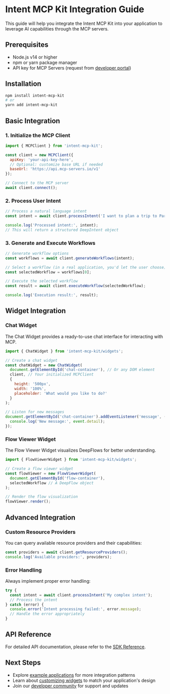 # Intent MCP Kit Integration Guide

This guide will help you integrate the Intent MCP Kit into your application to leverage AI capabilities through the MCP servers.

## Prerequisites

- Node.js v14 or higher
- npm or yarn package manager
- API key for MCP Servers (request from [developer portal](#))

## Installation

```bash
npm install intent-mcp-kit
# or
yarn add intent-mcp-kit
```

## Basic Integration

### 1. Initialize the MCP Client

```javascript
import { MCPClient } from 'intent-mcp-kit';

const client = new MCPClient({
  apiKey: 'your-api-key-here',
  // Optional: customize base URL if needed
  baseUrl: 'https://api.mcp-servers.io/v1'
});

// Connect to the MCP server
await client.connect();
```

### 2. Process User Intent

```javascript
// Process a natural language intent
const intent = await client.processIntent('I want to plan a trip to Paris for next week with a budget of $2000');

console.log('Processed intent:', intent);
// This will return a structured DeepIntent object
```

### 3. Generate and Execute Workflows

```javascript
// Generate workflow options
const workflows = await client.generateWorkflows(intent);

// Select a workflow (in a real application, you'd let the user choose)
const selectedWorkflow = workflows[0];

// Execute the selected workflow
const result = await client.executeWorkflow(selectedWorkflow);

console.log('Execution result:', result);
```

## Widget Integration

### Chat Widget

The Chat Widget provides a ready-to-use chat interface for interacting with MCP.

```javascript
import { ChatWidget } from 'intent-mcp-kit/widgets';

// Create a chat widget
const chatWidget = new ChatWidget(
  document.getElementById('chat-container'), // Or any DOM element
  client, // Your initialized MCPClient
  {
    height: '500px',
    width: '100%',
    placeholder: 'What would you like to do?'
  }
);

// Listen for new messages
document.getElementById('chat-container').addEventListener('message', (event) => {
  console.log('New message:', event.detail);
});
```

### Flow Viewer Widget

The Flow Viewer Widget visualizes DeepFlows for better understanding.

```javascript
import { FlowViewerWidget } from 'intent-mcp-kit/widgets';

// Create a flow viewer widget
const flowViewer = new FlowViewerWidget(
  document.getElementById('flow-container'),
  selectedWorkflow // A DeepFlow object
);

// Render the flow visualization
flowViewer.render();
```

## Advanced Integration

### Custom Resource Providers

You can query available resource providers and their capabilities:

```javascript
const providers = await client.getResourceProviders();
console.log('Available providers:', providers);
```

### Error Handling

Always implement proper error handling:

```javascript
try {
  const intent = await client.processIntent('My complex intent');
  // Process the intent
} catch (error) {
  console.error('Intent processing failed:', error.message);
  // Handle the error appropriately
}
```

## API Reference

For detailed API documentation, please refer to the [SDK Reference](./sdk-reference.md).

## Next Steps

- Explore [example applications](../examples/) for more integration patterns
- Learn about [customizing widgets](./widgets.md) to match your application's design
- Join our [developer community](#) for support and updates
